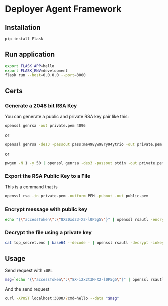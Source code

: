 # Deployer Agent Framework

## Installation

```bash
pip install Flask
```
## Run application
```bash
export FLASK_APP=hello
export FLASK_ENV=development
flask run --host=0.0.0.0 --port=3000
```

## Certs

### Generate a 2048 bit RSA Key
You can generate a public and private RSA key pair like this:
```bash
openssl genrsa -out private.pem 4096
```
or 
```bash
openssl genrsa -des3 -passout pass:me498yw98ry94ytrio -out private.pem 4096
```
or 
```bash
pwgen -N 1 -y 50 | openssl genrsa -des3 -passout stdin -out private.pem 4096
```
### Export the RSA Public Key to a File

This is a command that is

```bash
openssl rsa -in private.pem -outform PEM -pubout -out public.pem
```
### Encrypt message with public key

```bash
echo "{\"accessToken\":\"8X20xd23-X2-l0P5g5\"}" | openssl rsautl -encrypt -inkey public.pem -pubin -in - | base64 > top_secret.enc
```

### Decrypt the file using a private key

```bash
cat top_secret.enc | base64 --decode - | openssl rsautl -decrypt -inkey private.pem -in -
```

## Usage

Send request with `cURL`

```bash
msg=`echo "{\"accessToken\":\"8X-i2x2t3M-X2-l0P5g5\"}" | openssl rsautl -encrypt -inkey public.pem -pubin -in - | base64`
```
And the send request
```bash
curl -XPOST localhost:3000/?cmd=hello --data "$msg"
```